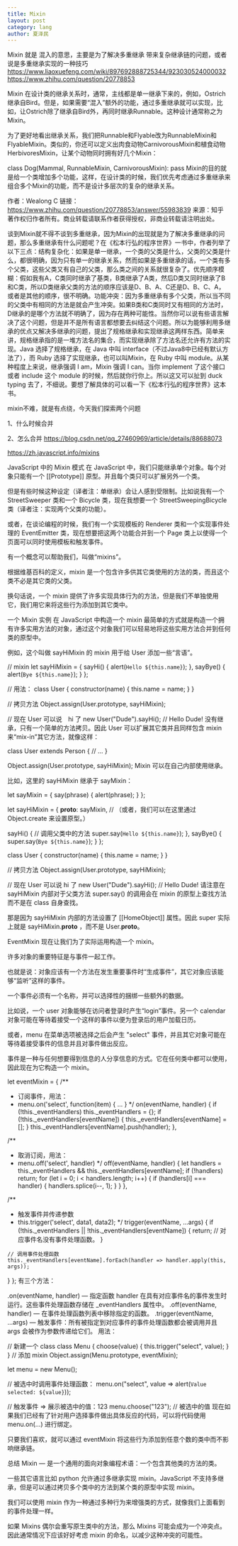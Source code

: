 ```yaml
---
title: Mixin
layout: post
category: lang
author: 夏泽民
---
```

Mixin 就是 混入的意思，主要是为了解决多重继承 带来复杂继承链的问题，或者说是多重继承实现的一种技巧
https://www.liaoxuefeng.com/wiki/897692888725344/923030524000032
https://www.zhihu.com/question/20778853
<!-- more -->
Mixin
在设计类的继承关系时，通常，主线都是单一继承下来的，例如，Ostrich继承自Bird。但是，如果需要“混入”额外的功能，通过多重继承就可以实现，比如，让Ostrich除了继承自Bird外，再同时继承Runnable。这种设计通常称之为Mixin。

为了更好地看出继承关系，我们把Runnable和Flyable改为RunnableMixin和FlyableMixin。类似的，你还可以定义出肉食动物CarnivorousMixin和植食动物HerbivoresMixin，让某个动物同时拥有好几个Mixin：

class Dog(Mammal, RunnableMixin, CarnivorousMixin):
    pass
Mixin的目的就是给一个类增加多个功能，这样，在设计类的时候，我们优先考虑通过多重继承来组合多个Mixin的功能，而不是设计多层次的复杂的继承关系。

作者：Wealong C
链接：https://www.zhihu.com/question/20778853/answer/55983839
来源：知乎
著作权归作者所有。商业转载请联系作者获得授权，非商业转载请注明出处。

谈到Mixin就不得不谈到多重继承，因为Mixin的出现就是为了解决多重继承的问题，那么多重继承有什么问题呢？在《松本行弘的程序世界》一书中，作者列举了以下三点：结构复杂化：如果是单一继承，一个类的父类是什么，父类的父类是什么，都很明确，因为只有单一的继承关系，然而如果是多重继承的话，一个类有多个父类，这些父类又有自己的父类，那么类之间的关系就很复杂了。优先顺序模糊：假如我有A，C类同时继承了基类，B类继承了A类，然后D类又同时继承了B和C类，所以D类继承父类的方法的顺序应该是D、B、A、C还是D、B、C、A，或者是其他的顺序，很不明确。功能冲突：因为多重继承有多个父类，所以当不同的父类中有相同的方法是就会产生冲突。如果B类和C类同时又有相同的方法时，D继承的是哪个方法就不明确了，因为存在两种可能性。当然你可以说有些语言解决了这个问题，但是并不是所有语言都想要去纠结这个问题。所以为能够利用多继承的优点又解决多继承的问题，提出了规格继承和实现继承这两样东西。简单来讲，规格继承指的是一堆方法名的集合，而实现继承除了方法名还允许有方法的实现。Java 选择了规格继承，在 Java 中叫 interface（不过Java8中已经有默认方法了），而 Ruby 选择了实现继承，也可以叫Mixin，在 Ruby 中叫 module。从某种程度上来说，继承强调 I am，Mixin 强调 I can。当你 implement 了这个接口或者 include 这个 module 的时候，然后就你行你上。所以这又可以扯到 duck typing 去了，不细说。要想了解具体的可以看一下《松本行弘的程序世界》这本书。

mixin不难，就是有点绕，今天我们探索两个问题

1、什么时候合并

2、怎么合并
https://blog.csdn.net/qq_27460969/article/details/88688073

https://zh.javascript.info/mixins

JavaScript 中的 Mixin 模式
在 JavaScript 中，我们只能继承单个对象。每个对象只能有一个 [[Prototype]] 原型。并且每个类只可以扩展另外一个类。

但是有些时候这种设定（译者注：单继承）会让人感到受限制。比如说我有一个 StreetSweeper 类和一个 Bicycle 类，现在我想要一个 StreetSweepingBicycle 类（译者注：实现两个父类的功能）。

或者，在谈论编程的时候，我们有一个实现模板的 Renderer 类和一个实现事件处理的 EventEmitter 类，现在想要把这两个功能合并到一个 Page 类上以使得一个页面可以同时使用模板和触发事件。

有一个概念可以帮助我们，叫做“mixins”。

根据维基百科的定义，mixin 是一个包含许多供其它类使用的方法的类，而且这个类不必是其它类的父类。

换句话说，一个 mixin 提供了许多实现具体行为的方法，但是我们不单独使用它，我们用它来将这些行为添加到其它类中。

一个 Mixin 实例
在 JavaScript 中构造一个 mixin 最简单的方式就是构造一个拥有许多实用方法的对象，通过这个对象我们可以轻易地将这些实用方法合并到任何类的原型中。

例如，这个叫做 sayHiMixin 的 mixin 用于给 User 添加一些“言语”。












// mixin
let sayHiMixin = {
  sayHi() {
    alert(`Hello ${this.name}`);
  },
  sayBye() {
    alert(`Bye ${this.name}`);
  }
};

// 用法：
class User {
  constructor(name) {
    this.name = name;
  }
}

// 拷贝方法
Object.assign(User.prototype, sayHiMixin);

// 现在 User 可以说　hi 了
new User("Dude").sayHi(); // Hello Dude!
没有继承，只有一个简单的方法拷贝。因此 User 可以扩展其它类并且同样包含 mixin 来“mix-in”其它方法，就像这样：

class User extends Person {
  // ...
}

Object.assign(User.prototype, sayHiMixin);
Mixin 可以在自己内部使用继承。

比如，这里的 sayHiMixin 继承于 sayMixin：












let sayMixin = {
  say(phrase) {
    alert(phrase);
  }
};

let sayHiMixin = {
  __proto__: sayMixin, // （或者，我们可以在这里通过 Object.create 来设置原型。）

  sayHi() {
    // 调用父类中的方法
    super.say(`Hello ${this.name}`);
  },
  sayBye() {
    super.say(`Bye ${this.name}`);
  }
};

class User {
  constructor(name) {
    this.name = name;
  }
}

// 拷贝方法
Object.assign(User.prototype, sayHiMixin);

// 现在 User 可以说 hi 了
new User("Dude").sayHi(); // Hello Dude!
请注意在 sayHiMixin 内部对于父类方法 super.say() 的调用会在 mixin 的原型上查找方法而不是在 class 自身查找。


那是因为 sayHiMixin 内部的方法设置了 [[HomeObject]] 属性。因此 super 实际上就是 sayHiMixin.__proto__ ，而不是 User.__proto__。

EventMixin
现在让我们为了实际运用构造一个 mixin。

许多对象的重要特征是与事件一起工作。

也就是说：对象应该有一个方法在发生重要事件时“生成事件”，其它对象应该能够“监听”这样的事件。

一个事件必须有一个名称，并可以选择性的捆绑一些额外的数据。

比如说，一个 user 对象能够在访问者登录时产生“login”事件。另一个 calendar 对象可能在等待着接受一个这样的事件以便为登录后的用户加载日历。

或者，menu 在菜单选项被选择之后会产生 "select" 事件，并且其它对象可能在等待着接受事件的信息并且对事件做出反应。

事件是一种与任何想要得到信息的人分享信息的方式。它在任何类中都可以使用，因此现在为它构造一个 mixin。

let eventMixin = {
  /**
   * 订阅事件，用法：
   *  menu.on('select', function(item) { ... }
  */
  on(eventName, handler) {
    if (!this._eventHandlers) this._eventHandlers = {};
    if (!this._eventHandlers[eventName]) {
      this._eventHandlers[eventName] = [];
    }
    this._eventHandlers[eventName].push(handler);
  },

  /**
   * 取消订阅，用法：
   *  menu.off('select', handler)
   */
  off(eventName, handler) {
    let handlers = this._eventHandlers && this._eventHandlers[eventName];
    if (!handlers) return;
    for (let i = 0; i < handlers.length; i++) {
      if (handlers[i] === handler) {
        handlers.splice(i--, 1);
      }
    }
  },

  /**
   * 触发事件并传递参数
   *  this.trigger('select', data1, data2);
   */
  trigger(eventName, ...args) {
    if (!this._eventHandlers || !this._eventHandlers[eventName]) {
      return; // 对应事件名没有事件处理函数。
    }

    // 调用事件处理函数
    this._eventHandlers[eventName].forEach(handler => handler.apply(this, args));
  }
};
有三个方法：

.on(eventName, handler) — 指定函数 handler 在具有对应事件名的事件发生时运行。这些事件处理函数存储在 _eventHandlers 属性中。
.off(eventName, handler) — 在事件处理函数列表中移除指定的函数。
.trigger(eventName, ...args) — 触发事件：所有被指定到对应事件的事件处理函数都会被调用并且 args 会被作为参数传递给它们。
用法：














// 新建一个 class
class Menu {
  choose(value) {
    this.trigger("select", value);
  }
}
// 添加 mixin
Object.assign(Menu.prototype, eventMixin);

let menu = new Menu();

// 被选中时调用事件处理函数：
menu.on("select", value => alert(`Value selected: ${value}`));

// 触发事件 => 展示被选中的值：123
menu.choose("123"); // 被选中的值
现在如果我们已经有了针对用户选择事件做出具体反应的代码，可以将代码使用 menu.on(...) 进行绑定。

只要我们喜欢，就可以通过 eventMixin 将这些行为添加到任意个数的类中而不影响继承链。

总结
Mixin — 是一个通用的面向对象编程术语：一个包含其他类的方法的类。

一些其它语言比如 python 允许通过多继承实现 mixin。JavaScript 不支持多继承，但是可以通过拷贝多个类中的方法到某个类的原型中实现 mixin。

我们可以使用 mixin 作为一种通过多种行为来增强类的方式，就像我们上面看到的事件处理一样。

如果 Mixins 偶尔会重写原生类中的方法，那么 Mixins 可能会成为一个冲突点。因此通常情况下应该好好考虑 mixin 的命名，以减少这种冲突的可能性。
